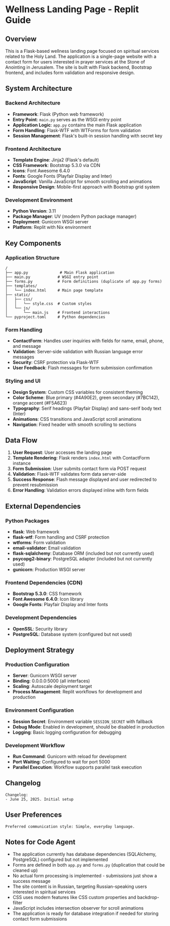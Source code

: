 # Wellness Landing Page - Replit Guide

## Overview

This is a Flask-based wellness landing page focused on spiritual services related to the Holy Land. The application is a single-page website with a contact form for users interested in prayer services at the Stone of Anointing in Jerusalem. The site is built with Flask backend, Bootstrap frontend, and includes form validation and responsive design.

## System Architecture

### Backend Architecture
- **Framework**: Flask (Python web framework)
- **Entry Point**: `main.py` serves as the WSGI entry point
- **Application Logic**: `app.py` contains the main Flask application
- **Form Handling**: Flask-WTF with WTForms for form validation
- **Session Management**: Flask's built-in session handling with secret key

### Frontend Architecture
- **Template Engine**: Jinja2 (Flask's default)
- **CSS Framework**: Bootstrap 5.3.0 via CDN
- **Icons**: Font Awesome 6.4.0
- **Fonts**: Google Fonts (Playfair Display and Inter)
- **JavaScript**: Vanilla JavaScript for smooth scrolling and animations
- **Responsive Design**: Mobile-first approach with Bootstrap grid system

### Development Environment
- **Python Version**: 3.11
- **Package Manager**: UV (modern Python package manager)
- **Deployment**: Gunicorn WSGI server
- **Platform**: Replit with Nix environment

## Key Components

### Application Structure
```
/
├── app.py              # Main Flask application
├── main.py            # WSGI entry point
├── forms.py           # Form definitions (duplicate of app.py forms)
├── templates/
│   └── index.html     # Main page template
├── static/
│   ├── css/
│   │   └── style.css  # Custom styles
│   └── js/
│       └── main.js    # Frontend interactions
└── pyproject.toml     # Python dependencies
```

### Form Handling
- **ContactForm**: Handles user inquiries with fields for name, email, phone, and message
- **Validation**: Server-side validation with Russian language error messages
- **Security**: CSRF protection via Flask-WTF
- **User Feedback**: Flash messages for form submission confirmation

### Styling and UI
- **Design System**: Custom CSS variables for consistent theming
- **Color Scheme**: Blue primary (#4A90E2), green secondary (#7BC142), orange accent (#F5A623)
- **Typography**: Serif headings (Playfair Display) and sans-serif body text (Inter)
- **Animations**: CSS transitions and JavaScript scroll animations
- **Navigation**: Fixed header with smooth scrolling to sections

## Data Flow

1. **User Request**: User accesses the landing page
2. **Template Rendering**: Flask renders `index.html` with ContactForm instance
3. **Form Submission**: User submits contact form via POST request
4. **Validation**: Flask-WTF validates form data server-side
5. **Success Response**: Flash message displayed and user redirected to prevent resubmission
6. **Error Handling**: Validation errors displayed inline with form fields

## External Dependencies

### Python Packages
- **flask**: Web framework
- **flask-wtf**: Form handling and CSRF protection
- **wtforms**: Form validation
- **email-validator**: Email validation
- **flask-sqlalchemy**: Database ORM (included but not currently used)
- **psycopg2-binary**: PostgreSQL adapter (included but not currently used)
- **gunicorn**: Production WSGI server

### Frontend Dependencies (CDN)
- **Bootstrap 5.3.0**: CSS framework
- **Font Awesome 6.4.0**: Icon library
- **Google Fonts**: Playfair Display and Inter fonts

### Development Dependencies
- **OpenSSL**: Security library
- **PostgreSQL**: Database system (configured but not used)

## Deployment Strategy

### Production Configuration
- **Server**: Gunicorn WSGI server
- **Binding**: 0.0.0.0:5000 (all interfaces)
- **Scaling**: Autoscale deployment target
- **Process Management**: Replit workflows for development and production

### Environment Configuration
- **Session Secret**: Environment variable `SESSION_SECRET` with fallback
- **Debug Mode**: Enabled in development, should be disabled in production
- **Logging**: Basic logging configuration for debugging

### Development Workflow
- **Run Command**: Gunicorn with reload for development
- **Port Waiting**: Configured to wait for port 5000
- **Parallel Execution**: Workflow supports parallel task execution

## Changelog

```
Changelog:
- June 25, 2025. Initial setup
```

## User Preferences

```
Preferred communication style: Simple, everyday language.
```

## Notes for Code Agent

- The application currently has database dependencies (SQLAlchemy, PostgreSQL) configured but not implemented
- Forms are defined in both `app.py` and `forms.py` (duplication that could be cleaned up)
- No actual form processing is implemented - submissions just show a success message
- The site content is in Russian, targeting Russian-speaking users interested in spiritual services
- CSS uses modern features like CSS custom properties and backdrop-filter
- JavaScript includes intersection observer for scroll animations
- The application is ready for database integration if needed for storing contact form submissions